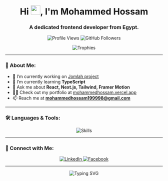 <h1 align="center">
  Hi <img src="https://media.giphy.com/media/hvRJCLFzcasrR4ia7z/giphy.gif" width="30px">, I'm Mohammed Hossam
</h1>
<h3 align="center">A dedicated frontend developer from Egypt.</h3>

<p align="center">
  <img src="https://komarev.com/ghpvc/?username=mohammedhossam1&label=Profile%20views&color=0e75b6&style=flat" alt="Profile Views" />
  <img src="https://img.shields.io/github/followers/mohammedhossam1?label=Followers&style=social" alt="GitHub Followers">
</p>

<p align="center">
  <img src="https://github-profile-trophy.vercel.app/?username=mohammedhossam1&theme=onedark&no-bg=true&margin-w=15" alt="Trophies">
</p>

---

### 🚀 About Me:
- 🔭 I’m currently working on [Jomlah project](http://shopone.serv5.com.eg/)
- 🌱 I’m currently learning **TypeScript**
- 💬 Ask me about **React, Next.js, Tailwind, Framer Motion**
- 👨‍💻 Check out my portfolio at [mohammedhossam.vercel.app](https://mohammedhossam.vercel.app)
- 📫 Reach me at **mohammedhossam199998@gmail.com**

---

### 🛠️ Languages & Tools:
<p align="center">
  <img src="https://skillicons.dev/icons?i=html,css,bootstrap,tailwind,js,ts,react,nextjs,git,figma,firebase" alt="Skills" />
</p>

---


### 🤝 Connect with Me:
<p align="center">
  <a href="https://linkedin.com/in/mohammedhossam" target="_blank">
    <img src="https://img.shields.io/badge/LinkedIn-blue?style=for-the-badge&logo=linkedin&logoColor=white" alt="LinkedIn" />
  </a>
  <a href="https://fb.com/muhamedhoss" target="_blank">
    <img src="https://img.shields.io/badge/Facebook-%231877F2.svg?style=for-the-badge&logo=facebook&logoColor=white" alt="Facebook" />
  </a>
</p>

---

<p align="center">
  <img src="https://readme-typing-svg.herokuapp.com?font=Fira+Code&pause=1000&color=F7BE3A&width=435&lines=Frontend+Developer;React+%7C+Next.js+%7C+TypeScript;Building+Awesome+UIs" alt="Typing SVG" />
</p>
